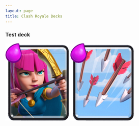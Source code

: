 ```yaml
---
layout: page
title: Clash Royale Decks
---
```


### Test deck

![archers] ![arrows]

[archers]: archers.png
[arrows]: arrows.png

